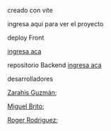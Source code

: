 
creado con vite

ingresa aqui para ver el proyecto

deploy Front

<a href="https://resplendent-pavlova-9a2d84.netlify.app">ingresa aca</a>

repositorio Backend
<a href="https://github.com/roger-rd/Proyecto_Final_Desafio_Latam_Backend">ingresa aca</a>


desarrolladores

 <a href="https://github.com/Zarahisg">Zarahis Guzmán</a>;

 <a href="https://github.com/miguelangel-brito">Miguel Brito</a>;

 <a href="https://github.com/roger-rd">Roger Rodriguez</a>;
